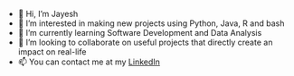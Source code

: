 - 👋 Hi, I’m Jayesh
- 👀 I’m interested in making new projects using Python, Java, R and bash
- 🌱 I’m currently learning Software Development and Data Analysis
- 💞️ I’m looking to collaborate on useful projects that directly create an impact on real-life
- 📫 You can contact me at my [LinkedIn](https://www.linkedin.com/in/jayesh-tiwari-b52741149/)

<!---
jayeshkrt/jayeshkrt is a ✨ special ✨ repository because its `README.md` (this file) appears on your GitHub profile.
You can click the Preview link to take a look at your changes.
--->
